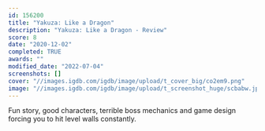 ```yaml
---
id: 156200
title: "Yakuza: Like a Dragon"
description: "Yakuza: Like a Dragon - Review"
score: 8
date: "2020-12-02"
completed: TRUE
awards: ""
modified_date: "2022-07-04"
screenshots: []
cover: "//images.igdb.com/igdb/image/upload/t_cover_big/co2em9.png"
image: "//images.igdb.com/igdb/image/upload/t_screenshot_huge/scbabw.jpg"
---
```

Fun story, good characters, terrible boss mechanics and game design forcing you to hit level walls constantly.